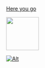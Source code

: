 <!-- [![Alt](https://media.giphy.com/media/StQirtjdSLvhtqRiUE/giphy.gif)](https://npkeerthi.github.io/Neon-Passion-Scroll/ScrollTech/) -->

[Here you go](https://npkeerthi.github.io/Neon-Passion-Scroll/ScrollTech)

<a href="https://npkeerthi.github.io/Neon-Passion-Scroll/ScrollTech"><img width="88" src="https://media.giphy.com/media/StQirtjdSLvhtqRiUE/giphy.gif" ></a>

<!-- [<img src="https://media.giphy.com/media/StQirtjdSLvhtqRiUE/giphy.gif" width="350">](https://npkeerthi.github.io/Neon-Passion-Scroll/ScrollTech) -->


[![Alt](https://media.giphy.com/media/StQirtjdSLvhtqRiUE/giphy.gif)](https://npkeerthi.github.io/Neon-Passion-Scroll/ScrollTech)

